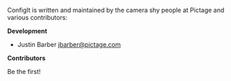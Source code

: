 ConfigIt is written and maintained by the camera shy people at Pictage and
various contributors:

**Development**


* Justin Barber <jbarber@pictage.com>


**Contributors**

Be the first!
